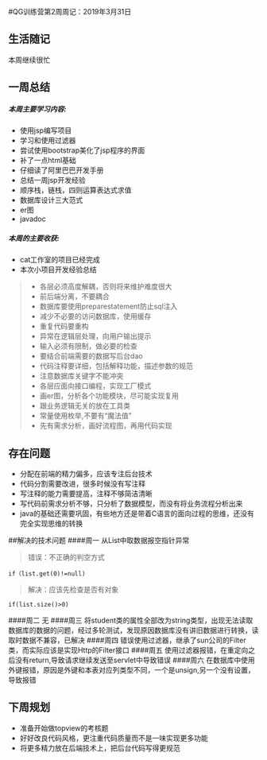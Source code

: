 #QG训练营第2周周记：2019年3月31日

## 生活随记
本周继续很忙

## 一周总结

##### 本周主要学习内容:
 - 使用jsp编写项目
 - 学习和使用过滤器
 - 尝试使用bootstrap美化了jsp程序的界面
 - 补了一点html基础
 - 仔细读了阿里巴巴开发手册
 - 总结一周jsp开发经验
 - 顺序栈，链栈，四则运算表达式求值
 - 数据库设计三大范式
 - er图
 - javadoc
##### 本周的主要收获:
 - cat工作室的项目已经完成
 - 本次小项目开发经验总结
> - 各层必须高度解耦，否则将来维护难度很大
> - 前后端分离，不要耦合
> - 数据库要使用preparestatement防止sql注入
> - 减少不必要的访问数据库，使用缓存
> - 重复代码要重构
> - 异常在逻辑层处理，向用户输出提示
> - 输入必须有限制，做必要的检查
> - 要结合前端需要的数据写后台dao
> - 代码注释要详细，包括解释功能，描述参数的规范
> - 注意数据库关键字不能冲突
> - 各层应面向接口编程，实现工厂模式
> - 画er图，分析各个功能模块，尽可能实现复用
> - 跟业务逻辑无关的放在工具类
> - 常量使用枚举,不要有“魔法值”
> - 先有需求分析，画好流程图，再用代码实现

## 存在问题
- 分配在前端的精力偏多，应该专注后台技术
- 代码分割需要改进，很多时候没有写注释
- 写注释的能力需要提高，注释不够简洁清晰
- 写代码前需求分析不够，只分析了数据模型，而没有将业务流程分析出来
- java的基础还需要巩固，有些地方还是带着C语言的面向过程的思维，还没有完全实现思维的转换

##解决的技术问题
####周一
从List中取数据报空指针异常
> 错误：不正确的判空方式
```
if（list.get(0)!=null)
```
> 解决：应该先检查是否有对象
```
if(list.size()>0)
```
####周二
无
####周三
将student类的属性全部改为string类型，出现无法读取数据库的数据的问题，经过多轮测试，发现原因数据库没有讲旧数据进行转换，读取时数据不兼容，已解决
####周四
错误使用过滤器，继承了sun公司的Filter类，而实际应该是实现Http的Filter接口
####周五
使用过滤器报错，在重定向之后没有return,导致请求继续发送至servlet中导致错误
####周六
在数据库中使用外键报错，原因是外键和本表对应列类型不同，一个是unsign,另一个没有设置，导致报错
## 下周规划
 - 准备开始做topview的考核题
 - 好好改良代码风格，更注重代码质量而不是一味实现更多功能
 - 将更多精力放在后端技术上，把后台代码写得更规范
  

